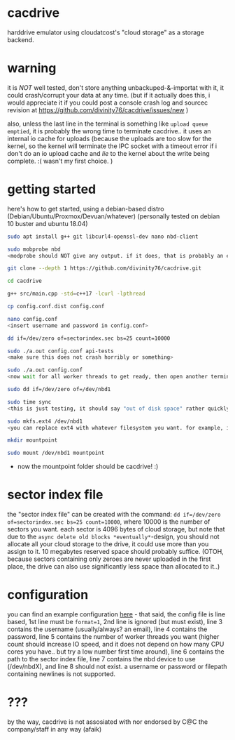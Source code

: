 # cacdrive
harddrive emulator using cloudatcost's "cloud storage" as a storage backend.

# warning
it is *NOT* well tested, don't store anything unbackuped-&-importat with it, it could crash/corrupt your data at any time. (but if it actually does this, i would appreciate it if you could post a console crash log and sourcec revision at https://github.com/divinity76/cacdrive/issues/new )

also, unless the last line in the terminal is something like `upload queue emptied`, it is probably the wrong time to terminate cacdrive.. it uses an internal io cache for uploads (because the uploads are too slow for the kernel, so the kernel will terminate the IPC socket with a timeout error if i don't do an io upload cache and *lie* to the kernel about the write being complete. :( wasn't my first choice. )

# getting started

here's how to get started, using a debian-based distro (Debian/Ubuntu/Proxmox/Devuan/whatever)
(personally tested on debian 10 buster and ubuntu 18.04)
```sh
sudo apt install g++ git libcurl4-openssl-dev nano nbd-client

sudo mobprobe nbd
<modprobe should NOT give any output. if it does, that is probably an error.>

git clone --depth 1 https://github.com/divinity76/cacdrive.git

cd cacdrive

g++ src/main.cpp -std=c++17 -lcurl -lpthread

cp config.conf.dist config.conf

nano config.conf
<insert username and password in config.conf>

dd if=/dev/zero of=sectorindex.sec bs=25 count=10000

sudo ./a.out config.conf api-tests
<make sure this does not crash horribly or something>

sudo ./a.out config.conf
<now wait for all worker threads to get ready, then open another terminal, if you have a GUI, use gparted, otherwise>

sudo dd if=/dev/zero of=/dev/nbd1

sudo time sync
<this is just testing, it should say "out of disk space" rather quickly if everything is working correctly.>

sudo mkfs.ext4 /dev/nbd1
<you can replace ext4 with whatever filesystem you want. for example, if you want a compressing filesystem (which might be a good  idea), you can use mkfs.btrfs instead of mkfs.ext4>

mkdir mountpoint

sudo mount /dev/nbd1 mountpoint
```
- now the mountpoint folder should be cacdrive! :) 

# sector index file
the "sector index file" can be created with the command:
`dd if=/dev/zero of=sectorindex.sec bs=25 count=10000`, 
where 10000 is the number of sectors you want. each sector is 4096 bytes of cloud storage, but note that due to the `async delete old blocks *eventually*`-design, you should not allocate all your cloud storage to the drive, it could use more than you assign to it. 10 megabytes reserved space should probably suffice. (OTOH, because sectors containing only zeroes are never uploaded in the first place, the drive can also use significantly less space than allocated to it..)



# configuration
you can find an example configuration [here](https://github.com/divinity76/cacdrive/blob/master/config.conf.dist) - that said, 
the config file is line based, 1st line must be `format=1`, 2nd line is ignored (but must exist), line 3 contains the username (usually/always? an email), line 4 contains the password, line 5 contains the number of worker threads you want (higher count should increase IO speed, and it does not depend on how many CPU cores you have.. but try a low number first time around), line 6 contains the path to the sector index file, line 7 contains the nbd device to use (/dev/nbdX), and line 8 should not exist. a username or password or filepath containing newlines is not supported.



# ???
by the way, cacdrive is not assosiated with nor endorsed by C@C the company/staff in any way (afaik)

